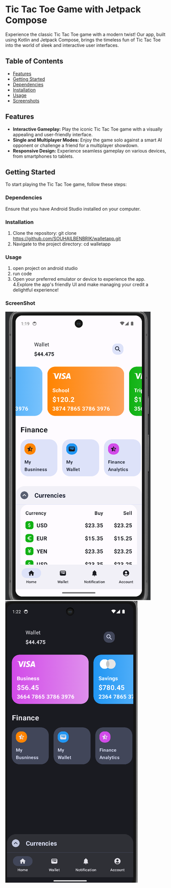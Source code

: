 # Tic Tac Toe Game with Jetpack Compose

Experience the classic Tic Tac Toe game with a modern twist! Our app, built using Kotlin and Jetpack Compose, brings the timeless fun of Tic Tac Toe into the world of sleek and interactive user interfaces.

## Table of Contents

- [Features](#features)
- [Getting Started](#getting-started)
- [Dependencies](#dependencies)
- [Installation](#installation)
- [Usage](#usage)
- [Screenshots](#screenshots)

## Features

- **Interactive Gameplay:** Play the iconic Tic Tac Toe game with a visually appealing and user-friendly interface.
- **Single and Multiplayer Modes:** Enjoy the game solo against a smart AI opponent or challenge a friend for a multiplayer showdown.
- **Responsive Design:** Experience seamless gameplay on various devices, from smartphones to tablets.

## Getting Started

To start playing the Tic Tac Toe game, follow these steps:

### Dependencies

Ensure that you have Android Studio installed on your computer.

### Installation

1. Clone the repository:
   git clone https://github.com/SOUHAILBENBRIK/walletapp.git
2. Navigate to the project directory:
   cd walletapp

### Usage

1. open project on android studio
2. run code
3. Open your preferred emulator or device to experience the app.
4.Explore the app's friendly UI and make managing your credit a delightful experience!

### ScreenShot
![1.screenshot](https://github.com/SOUHAILBENBRIK/walletapp/blob/master/app/screenShot/Capture.PNG)
![2.screenshot](https://github.com/SOUHAILBENBRIK/walletapp/blob/master/app/screenShot/Capture1.PNG)

